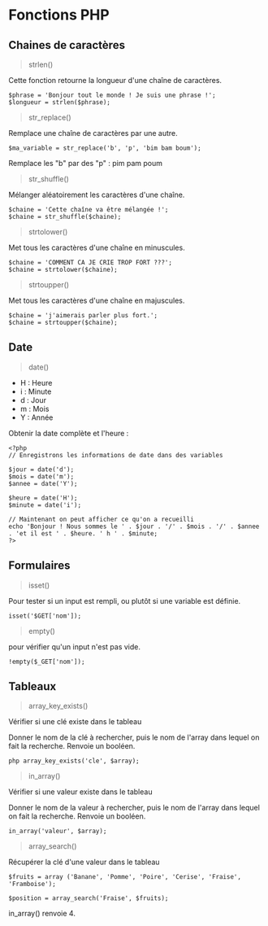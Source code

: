 # Fonctions PHP

## Chaines de caractères

> strlen()

Cette fonction retourne la longueur d'une chaîne de caractères.
```
$phrase = 'Bonjour tout le monde ! Je suis une phrase !';
$longueur = strlen($phrase);
```

> str_replace()

Remplace une chaîne de caractères par une autre.
```
$ma_variable = str_replace('b', 'p', 'bim bam boum');
```
Remplace les "b" par des "p" : pim pam poum

> str_shuffle()

Mélanger aléatoirement les caractères d'une chaîne.
```
$chaine = 'Cette chaîne va être mélangée !';
$chaine = str_shuffle($chaine);
```

> strtolower()

Met tous les caractères d'une chaîne en minuscules.
```
$chaine = 'COMMENT CA JE CRIE TROP FORT ???';
$chaine = strtolower($chaine);
```

> strtoupper()

Met tous les caractères d'une chaîne en majuscules.
```
$chaine = 'j'aimerais parler plus fort.';
$chaine = strtoupper($chaine);
```

## Date

> date()

- H : Heure
- i : Minute
- d : Jour
- m : Mois
- Y : Année

Obtenir la date complète et l'heure :
```
<?php
// Enregistrons les informations de date dans des variables

$jour = date('d');
$mois = date('m');
$annee = date('Y');

$heure = date('H');
$minute = date('i');

// Maintenant on peut afficher ce qu'on a recueilli
echo 'Bonjour ! Nous sommes le ' . $jour . '/' . $mois . '/' . $annee . 'et il est ' . $heure. ' h ' . $minute;
?>
```

## Formulaires

> isset()

Pour tester si un input est rempli, ou plutôt si une variable est définie.
```
isset('$GET['nom']);
```

> empty()

pour vérifier qu'un input n'est pas vide.
```
!empty($_GET['nom']);
```

## Tableaux

> array_key_exists()

Vérifier si une clé existe dans le tableau

Donner le nom de la clé à rechercher, puis le nom de l'array dans lequel on fait la recherche. Renvoie un booléen.
```
php array_key_exists('cle', $array);
```

> in_array()

Vérifier si une valeur existe dans le tableau

Donner le nom de la valeur à rechercher, puis le nom de l'array dans lequel on fait la recherche. Renvoie un booléen.
```
in_array('valeur', $array); 
```

> array_search()

Récupérer la clé d'une valeur dans le tableau

```
$fruits = array ('Banane', 'Pomme', 'Poire', 'Cerise', 'Fraise', 'Framboise');

$position = array_search('Fraise', $fruits);
```
in_array() renvoie 4.

